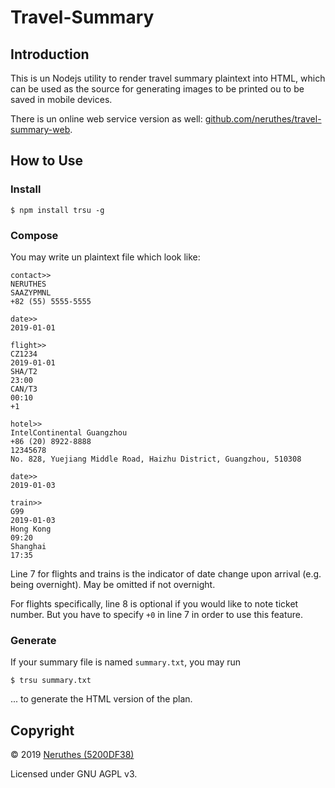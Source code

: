 # Travel-Summary

## Introduction

This is un Nodejs utility to render travel summary plaintext into HTML, which can be used as the source for generating images to be printed ou to be saved in mobile devices.

There is un online web service version as well: [github.com/neruthes/travel-summary-web](https://github.com/neruthes/travel-summary-web).

## How to Use

### Install

```
$ npm install trsu -g
```

### Compose

You may write un plaintext file which look like:

```
contact>>
NERUTHES
SAAZYPMNL
+82 (55) 5555-5555

date>>
2019-01-01

flight>>
CZ1234
2019-01-01
SHA/T2
23:00
CAN/T3
00:10
+1

hotel>>
IntelContinental Guangzhou
+86 (20) 8922-8888
12345678
No. 828, Yuejiang Middle Road, Haizhu District, Guangzhou, 510308

date>>
2019-01-03

train>>
G99
2019-01-03
Hong Kong
09:20
Shanghai
17:35
```

Line 7 for flights and trains is the indicator of date change upon arrival (e.g. being overnight). May be omitted if not overnight.

For flights specifically, line 8 is optional if you would like to note ticket number. But you have to specify `+0` in line 7 in order to use this feature.

### Generate

If your summary file is named `summary.txt`, you may run

```
$ trsu summary.txt
```

... to generate the HTML version of the plan.

## Copyright

© 2019 [Neruthes (5200DF38)](https://neruthes.xyz)

Licensed under GNU AGPL v3.
